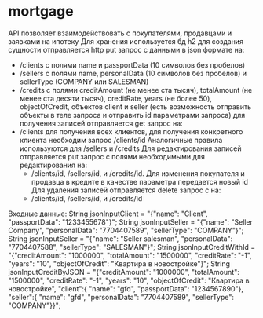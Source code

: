 # mortgage
API позволяет взаимодействовать с покупателями, продавцами и заявками на ипотеку
Для хранения используется бд h2
для создания сущности отправляется http put запрос с данными в json формате на:
- /clients с полями name и passportData (10 символов без пробелов)
- /sellers с полями name, personalData (10 символов без пробелов) и sellerType (COMPANY или SALESMAN)
- /credits с полями creditAmount (не менее ста тысяч), totalAmount (не менее ста десяти тысяч), creditRate, 
  years (не более 50), objectOfCredit, объектов client и seller (есть возможность отправить объекты в теле запроса и 
  отправить id параметрами запроса)
для получения записей отправляется get запрос на:
- /clients для получения всех клиентов, для получения конкретного клиента необходим запрос /clients/id
  Аналогичные правила используются для /sellers и /credits
Для редактирования записей отправляется put запрос с полями необходимыми для редактирования на:
  - /clients/id, /sellers/id, и /credits/id. Для изменения покупателя и продавца в кредите в качестве параметра 
  передается новый id
Для удаления записей отправляется delete запрос с на:
  - /clients/id, /sellers/id, и /credits/id

Входные данные:
String jsonInputClient = "{"name": "Client", "passportData": "1233455678"}";
String jsonInputSeller = "{"name": "Seller Company", "personalData": "7704407589", "sellerType": "COMPANY"}";
String jsonInputSeller = "{"name": "Seller salesman", "personalData": "7704407588", "sellerType": "SALESMAN"}";
String jsonInputCreditWithId = "{"creditAmount": "1000000", "totalAmount": "1500000", "creditRate": "-1", 
"years": "10", "objectOfCredit": "Квартира в новостройке"}";
String jsonInputCreditByJSON = "{"creditAmount": "1000000", "totalAmount": "1500000", "creditRate": "-1", "years": "10",
"objectOfCredit": "Квартира в новостройке", "client":{ "name": "gfd", "passportData": "1234567890"},
"seller":{ "name": "gfd", "personalData": "7704407589", "sellerType": "COMPANY"}}";
